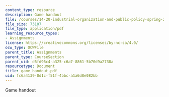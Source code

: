 ```yaml
---
content_type: resource
description: Game handout
file: /courses/14-20-industrial-organization-and-public-policy-spring-2003/fc6a41390d1cf51f4bbca1a6d8e082bb_game_handout.pdf
file_size: 73107
file_type: application/pdf
learning_resource_types:
- Assignments
license: https://creativecommons.org/licenses/by-nc-sa/4.0/
ocw_type: OCWFile
parent_title: Assignments
parent_type: CourseSection
parent_uid: d6fd96c4-a325-c6a7-8861-5b70d9a2738a
resourcetype: Document
title: game_handout.pdf
uid: fc6a4139-0d1c-f51f-4bbc-a1a6d8e082bb
---
```

Game handout